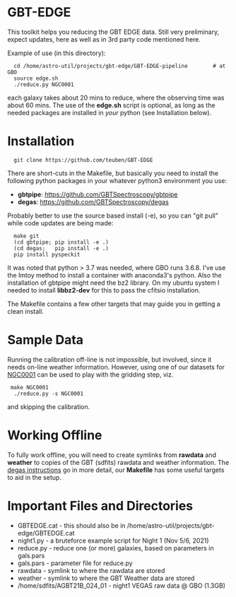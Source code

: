 # GBT-EDGE

This toolkit helps you reducing the GBT EDGE data.
Still very preliminary, expect updates, here
as well as in 3rd party code mentioned here.

Example of use (in this directory):

      cd /home/astro-util/projects/gbt-edge/GBT-EDGE-pipeline        # at GBO
      source edge.sh
      ./reduce.py NGC0001
	  
each galaxy takes about 20 mins to reduce, where the observing time was about 60 mins.
The use of the **edge.sh** script is optional, as long as the needed packages are
installed in *your* python (see Installation below).

# Installation

      git clone https://github.com/teuben/GBT-EDGE

There are short-cuts in the Makefile, but basically you need to 
install the following python packages in your whatever python3 environment you use:

* **gbtpipe**: https://github.com/GBTSpectroscopy/gbtpipe
* **degas**:   https://github.com/GBTSpectroscopy/degas

Probably better to use the source based install (-e), so you can "git pull" while code updates are being made:

      make git
      (cd gbtpipe; pip install -e .)
      (cd degas;   pip install -e .)
      pip install pyspeckit
	  
It was noted that python > 3.7 was needed, where GBO runs 3.6.8. I've use the lmtoy method to
install a container with anaconda3's python. Also the installation of gbtpipe might need the
bz2 library. On my ubuntu system I needed to install **libbz2-dev** for this to pass the cfitsio
installation.

The Makefile contains a few other targets that may guide you in getting a clean install.

# Sample Data

Running the calibration off-line is not impossible, but involved, since it needs on-line weather
information. However, using
one of our datasets for [NGC0001](https://www.astro.umd.edu/~teuben/edge/data/NGC0001.tar) can be
used to play with the gridding step, viz.

     make NGC0001
      ./reduce.py -s NGC0001

and skipping the calibration.

# Working Offline

To fully work offline, you will need to create symlinks from
**rawdata** and **weather** to copies of the GBT (sdfits) rawdata and
weather information. The [degas
instructions](https://github.com/GBTSpectroscopy/degas/blob/master/README.md#local-installation-of-the-degas-pipeline)
go in more detail, our **Makefile** has some useful targets to aid in
the setup.

# Important Files and Directories

* GBTEDGE.cat - this should also be in  /home/astro-util/projects/gbt-edge/GBTEDGE.cat 
* night1.py - a bruteforce example script for Night 1 (Nov 5/6, 2021)
* reduce.py - reduce one (or more) galaxies, based on parameters in gals.pars
* gals.pars - parameter file for reduce.py
* rawdata - symlink to where the rawdata are stored
* weather - symlink to where the GBT Weather data are stored 
* /home/sdfits/AGBT21B_024_01 - night1 VEGAS raw data @ GBO  (1.3GB)
